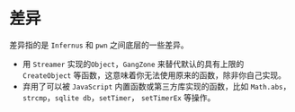 # 差异

差异指的是 `Infernus` 和 `pwn` 之间底层的一些差异。

- 用 `Streamer` 实现的`Object`，`GangZone` 来替代默认的具有上限的 `CreateObject` 等函数，这意味着你无法使用原来的函数，除非你自己实现。
- 弃用了可以被 `JavaScript` 内置函数或第三方库实现的函数，比如 `Math.abs`， `strcmp`，`sqlite db`，`setTimer`， `setTimerEx` 等操作。
